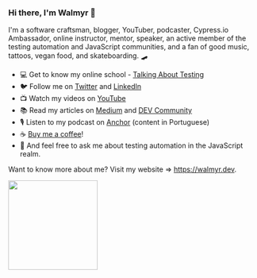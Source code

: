 ### Hi there, I'm Walmyr 👋

I'm a software craftsman, blogger, YouTuber, podcaster, Cypress.io Ambassador, online instructor, mentor, speaker, an active member of the testing automation and JavaScript communities, and a fan of good music, tattoos, vegan food, and skateboarding. 🛹

- 💻 Get to know my online school - [Talking About Testing](https://udemy.com/user/walmyr)
- 🐦 Follow me on [Twitter](https://twitter.com/@walmyrlimaesilv) and [LinkedIn](https://www.linkedin.com/in/walmyr-lima-e-silva-filho)
- 📺 Watch my videos on [YouTube](https://www.youtube.com/playlist?list=PL-eblSNRj0QFCgBuHFSSJUeEYDm6wwvHI)
- 📚 Read my articles on [Medium](https://medium.com/@walmyrlimaesilv) and [DEV Community](https://dev.to/walmyrlimaesilv)
- 🎙️ Listen to my podcast on [Anchor](https://anchor.fm/testando-na-gringa) (content in Portuguese)
- ☕ [Buy me a coffee](https://www.buymeacoffee.com/walmyrtat)! 
- 💬 And feel free to ask me about testing automation in the JavaScript realm.

Want to know more about me? Visit my website => https://walmyr.dev.

<img height="180em" src="https://github-readme-stats.vercel.app/api?username=wlsf82&show_icons=true&theme=algolia&include_all_commits=true&count_private=true"/>
